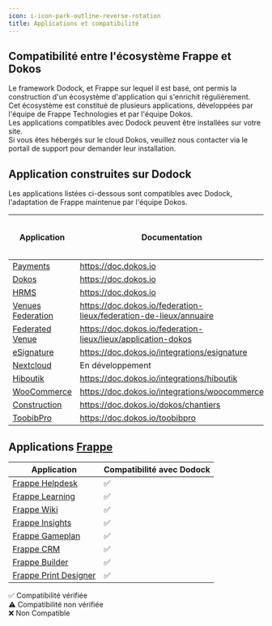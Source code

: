 ```yaml
---
icon: i-icon-park-outline-reverse-rotation
title: Applications et compatibilité
---
```


## Compatibilité entre l'écosystème Frappe et Dokos

Le framework Dodock, et Frappe sur lequel il est basé, ont permis la construction d'un écosystème d'application qui s'enrichit régulièrement.  
Cet écosystème est constitué de plusieurs applications, développées par l'équipe de Frappe Technologies et par l'équipe Dokos.  
Les applications compatibles avec Dodock peuvent être installées sur votre site.  
Si vous êtes hébergés sur le cloud Dokos, veuillez nous contacter via le portail de support pour demander leur installation.  

## Application construites sur Dodock

Les applications listées ci-dessous sont compatibles avec Dodock, l'adaptation de Frappe maintenue par l'équipe Dokos.  

|Application|Documentation|Application correspondante dans le Frappeverse|
|---|---|---|
|[Payments](https://gitlab.com/dokos/payments)|https://doc.dokos.io|[Payments](https://github.com/frappe/payments)|
|[Dokos](https://gitlab.com/dokos/dokos)|https://doc.dokos.io|[ERPNext](https://github.com/frappe/erpnext)|
|[HRMS](https://gitlab.com/dokos/hrms)|https://doc.dokos.io|[Frappe HR](https://github.com/frappe/hrms)|
|[Venues Federation](https://gitlab.com/dokos/venues-federation)|https://doc.dokos.io/federation-lieux/federation-de-lieux/annuaire||
|[Federated Venue](https://gitlab.com/dokos/federated-venue)|https://doc.dokos.io/federation-lieux/lieux/application-dokos||
|[eSignature](https://gitlab.com/dokos/esignature)|https://doc.dokos.io/integrations/esignature||
|[Nextcloud](https://gitlab.com/dokos/nextcloud)|En développement||
|[Hiboutik](https://gitlab.com/dokos/hiboutik)|https://doc.dokos.io/integrations/hiboutik||
|[WooCommerce](https://gitlab.com/dokos/dokos-woocommerce)|https://doc.dokos.io/integrations/woocommerce||
|[Construction](https://gitlab.com/dokos/construction)|https://doc.dokos.io/dokos/chantiers||
|[ToobibPro](https://framagit.org/toobib/toobib-pro)|https://doc.dokos.io/toobibpro||


## Applications [Frappe](https://frappe.io/products)

|Application|Compatibilité avec Dodock|
|---|---|
|[Frappe Helpdesk](https://frappe.io/helpdesk)|✅|
|[Frappe Learning](https://frappe.io/learning)|✅|
|[Frappe Wiki](https://frappe.io/wiki)|✅|
|[Frappe Insights](https://frappe.io/insights)|✅|
|[Frappe Gameplan](https://frappe.io/gameplan)|✅|
|[Frappe CRM](https://frappe.io/crm)|✅|
|[Frappe Builder](https://frappe.io/builder)|✅|
|[Frappe Print Designer](https://frappe.io/print-designer)|✅|

✅ Compatibilité vérifiée  
⚠️ Compatibilité non vérifiée  
❌ Non Compatible  